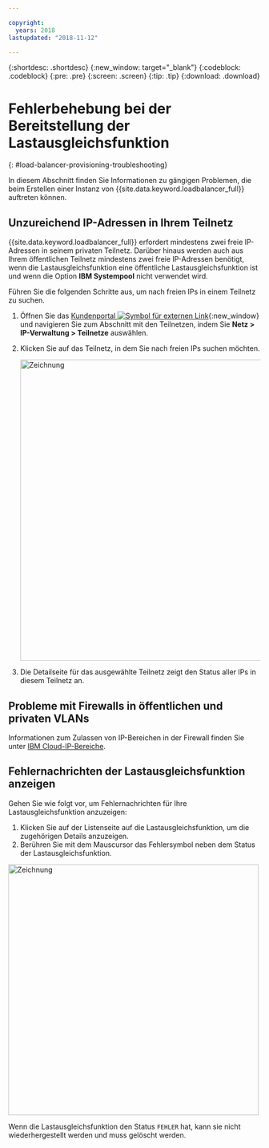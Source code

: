 ```yaml
---

copyright:
  years: 2018
lastupdated: "2018-11-12"

---
```


{:shortdesc: .shortdesc}
{:new_window: target="_blank"}
{:codeblock: .codeblock}
{:pre: .pre}
{:screen: .screen}
{:tip: .tip}
{:download: .download}

# Fehlerbehebung bei der Bereitstellung der Lastausgleichsfunktion
{: #load-balancer-provisioning-troubleshooting}

In diesem Abschnitt finden Sie Informationen zu gängigen Problemen, die beim Erstellen einer Instanz von {{site.data.keyword.loadbalancer_full}} auftreten können. 

## Unzureichend IP-Adressen in Ihrem Teilnetz
{{site.data.keyword.loadbalancer_full}} erfordert mindestens zwei freie IP-Adressen in seinem privaten Teilnetz. Darüber hinaus werden auch aus Ihrem öffentlichen Teilnetz mindestens zwei freie IP-Adressen benötigt, wenn die Lastausgleichsfunktion eine öffentliche Lastausgleichsfunktion ist und wenn die Option **IBM Systempool** nicht verwendet wird. 

Führen Sie die folgenden Schritte aus, um nach freien IPs in einem Teilnetz zu suchen.

1. Öffnen Sie das [Kundenportal ![Symbol für externen Link](../../icons/launch-glyph.svg "Symbol für externen Link")](https://control.softlayer.com){:new_window} und navigieren Sie zum Abschnitt mit den Teilnetzen, indem Sie **Netz > IP-Verwaltung > Teilnetze** auswählen.

2. Klicken Sie auf das Teilnetz, in dem Sie nach freien IPs suchen möchten.

	<img src="images/subnet_list.png" alt="Zeichnung" style="width: 600px;"/>
		
3. Die Detailseite für das ausgewählte Teilnetz zeigt den Status aller IPs in diesem Teilnetz an.

## Probleme mit Firewalls in öffentlichen und privaten VLANs
Informationen zum Zulassen von IP-Bereichen in der Firewall finden Sie unter [IBM Cloud-IP-Bereiche](/docs/infrastructure/hardware-firewall-dedicated?topic=hardware-firewall-dedicated-ibm-cloud-ip-ranges#ibm-cloud-ip-ranges).
 
## Fehlernachrichten der Lastausgleichsfunktion anzeigen
Gehen Sie wie folgt vor, um Fehlernachrichten für Ihre Lastausgleichsfunktion anzuzeigen:

1. Klicken Sie auf der Listenseite auf die Lastausgleichsfunktion, um die zugehörigen Details anzuzeigen. 
2. Berühren Sie mit dem Mauscursor das Fehlersymbol neben dem Status der Lastausgleichsfunktion.

<img src="images/lbaas_error_message.png" alt="Zeichnung" style="width: 500px;"/>

Wenn die Lastausgleichsfunktion den Status `FEHLER` hat, kann sie nicht wiederhergestellt werden und muss gelöscht werden.
